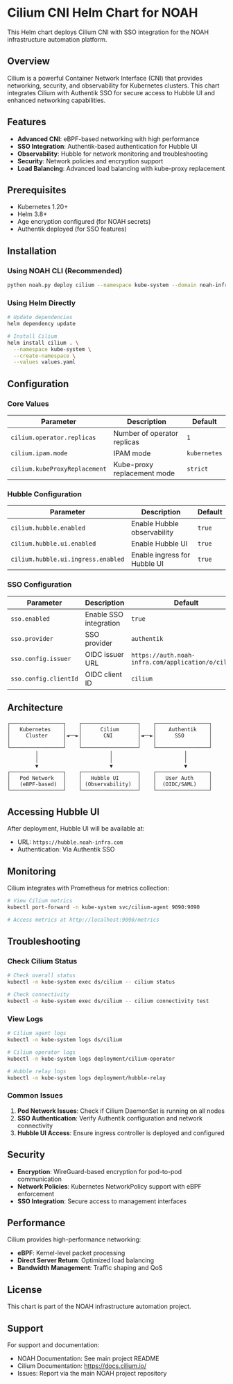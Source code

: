 # Cilium CNI Helm Chart for NOAH

This Helm chart deploys Cilium CNI with SSO integration for the NOAH infrastructure automation platform.

## Overview

Cilium is a powerful Container Network Interface (CNI) that provides networking, security, and observability for Kubernetes clusters. This chart integrates Cilium with Authentik SSO for secure access to Hubble UI and enhanced networking capabilities.

## Features

- **Advanced CNI**: eBPF-based networking with high performance
- **SSO Integration**: Authentik-based authentication for Hubble UI
- **Observability**: Hubble for network monitoring and troubleshooting
- **Security**: Network policies and encryption support
- **Load Balancing**: Advanced load balancing with kube-proxy replacement

## Prerequisites

- Kubernetes 1.20+
- Helm 3.8+
- Age encryption configured (for NOAH secrets)
- Authentik deployed (for SSO features)

## Installation

### Using NOAH CLI (Recommended)

```bash
python noah.py deploy cilium --namespace kube-system --domain noah-infra.com
```

### Using Helm Directly

```bash
# Update dependencies
helm dependency update

# Install Cilium
helm install cilium . \
  --namespace kube-system \
  --create-namespace \
  --values values.yaml
```

## Configuration

### Core Values

| Parameter | Description | Default |
|-----------|-------------|---------|
| `cilium.operator.replicas` | Number of operator replicas | `1` |
| `cilium.ipam.mode` | IPAM mode | `kubernetes` |
| `cilium.kubeProxyReplacement` | Kube-proxy replacement mode | `strict` |

### Hubble Configuration

| Parameter | Description | Default |
|-----------|-------------|---------|
| `cilium.hubble.enabled` | Enable Hubble observability | `true` |
| `cilium.hubble.ui.enabled` | Enable Hubble UI | `true` |
| `cilium.hubble.ui.ingress.enabled` | Enable ingress for Hubble UI | `true` |

### SSO Configuration

| Parameter | Description | Default |
|-----------|-------------|---------|
| `sso.enabled` | Enable SSO integration | `true` |
| `sso.provider` | SSO provider | `authentik` |
| `sso.config.issuer` | OIDC issuer URL | `https://auth.noah-infra.com/application/o/cilium/` |
| `sso.config.clientId` | OIDC client ID | `cilium` |

## Architecture

```
┌─────────────────┐    ┌──────────────────┐    ┌─────────────────┐
│   Kubernetes    │    │      Cilium      │    │    Authentik    │
│     Cluster     │◄──►│       CNI        │◄──►│      SSO        │
│                 │    │                  │    │                 │
└─────────────────┘    └──────────────────┘    └─────────────────┘
         │                       │                       │
         │                       │                       │
         ▼                       ▼                       ▼
┌─────────────────┐    ┌──────────────────┐    ┌─────────────────┐
│   Pod Network   │    │   Hubble UI      │    │   User Auth     │
│   (eBPF-based)  │    │ (Observability)  │    │  (OIDC/SAML)    │
└─────────────────┘    └──────────────────┘    └─────────────────┘
```

## Accessing Hubble UI

After deployment, Hubble UI will be available at:
- URL: `https://hubble.noah-infra.com`
- Authentication: Via Authentik SSO

## Monitoring

Cilium integrates with Prometheus for metrics collection:

```bash
# View Cilium metrics
kubectl port-forward -n kube-system svc/cilium-agent 9090:9090

# Access metrics at http://localhost:9090/metrics
```

## Troubleshooting

### Check Cilium Status

```bash
# Check overall status
kubectl -n kube-system exec ds/cilium -- cilium status

# Check connectivity
kubectl -n kube-system exec ds/cilium -- cilium connectivity test
```

### View Logs

```bash
# Cilium agent logs
kubectl -n kube-system logs ds/cilium

# Cilium operator logs
kubectl -n kube-system logs deployment/cilium-operator

# Hubble relay logs
kubectl -n kube-system logs deployment/hubble-relay
```

### Common Issues

1. **Pod Network Issues**: Check if Cilium DaemonSet is running on all nodes
2. **SSO Authentication**: Verify Authentik configuration and network connectivity
3. **Hubble UI Access**: Ensure ingress controller is deployed and configured

## Security

- **Encryption**: WireGuard-based encryption for pod-to-pod communication
- **Network Policies**: Kubernetes NetworkPolicy support with eBPF enforcement
- **SSO Integration**: Secure access to management interfaces

## Performance

Cilium provides high-performance networking:
- **eBPF**: Kernel-level packet processing
- **Direct Server Return**: Optimized load balancing
- **Bandwidth Management**: Traffic shaping and QoS

## License

This chart is part of the NOAH infrastructure automation project.

## Support

For support and documentation:
- NOAH Documentation: See main project README
- Cilium Documentation: https://docs.cilium.io/
- Issues: Report via the main NOAH project repository
